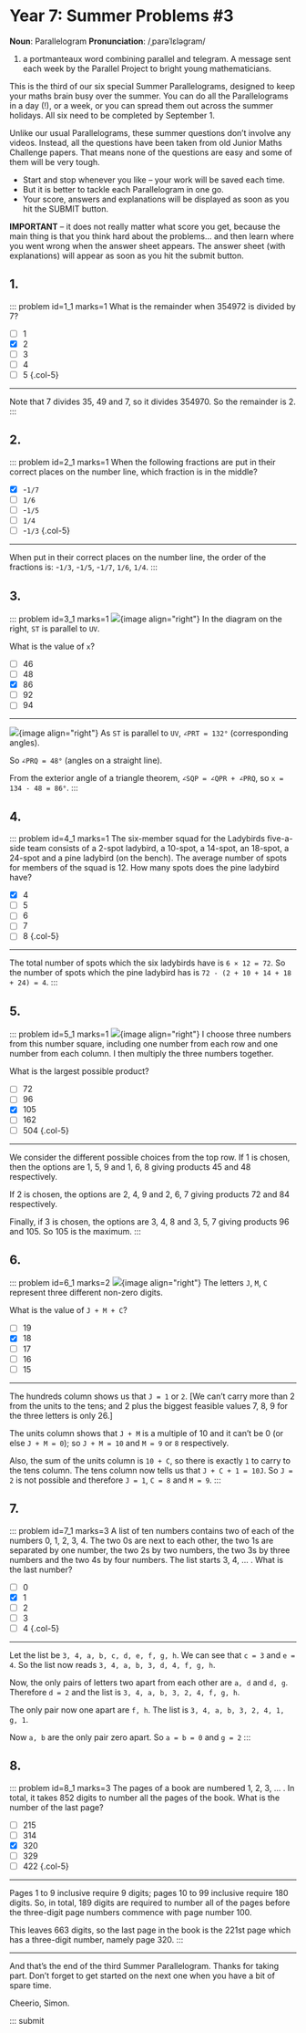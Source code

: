 # Year 7: Summer Problems #3

<div class="dictionary">

__Noun__: Parallelogram
__Pronunciation__: /ˌparəˈlɛləɡram/

1. a portmanteaux word combining parallel and telegram. A message sent each
week by the Parallel Project to bright young mathematicians.

</div>

This is the third of our six special Summer Parallelograms, designed to keep your maths brain busy over the summer. You can do all the Parallelograms in a day (!), or a week, or you can spread them out across the summer holidays. All six need to be completed by September 1.

Unlike our usual Parallelograms, these summer questions don’t involve any videos. Instead, all the questions have been taken from old Junior Maths Challenge papers. That means none of the questions are easy and some of them will be very tough.

* Start and stop whenever you like – your work will be saved each time.
* But it is better to tackle each Parallelogram in one go.
* Your score, answers and explanations will be displayed as soon as you hit the SUBMIT button.

__IMPORTANT__ – it does not really matter what score you get, because the main thing is that you think hard about the problems... and then learn where you went wrong when the answer sheet appears. The answer sheet (with explanations) will appear as soon as you hit the submit button.


## 1.

::: problem id=1_1 marks=1
What is the remainder when 354972 is divided by 7?

* [ ] 1
* [x] 2
* [ ] 3
* [ ] 4
* [ ] 5
{.col-5}

---
Note that 7 divides 35, 49 and 7, so it divides 354970. So the remainder is 2.
:::


## 2.

::: problem id=2_1 marks=1
When the following fractions are put in their correct places on the number line, which
fraction is in the middle?

* [x] -`1/7`
* [ ] `1/6`
* [ ] -`1/5`
* [ ] `1/4`
* [ ] -`1/3`
{.col-5}

---

When put in their correct places on the number line, the order of the fractions
is: -`1/3`, -`1/5`, -`1/7`, `1/6`, `1/4`.
:::


## 3.

::: problem id=3_1 marks=1
![](/resources/2018summer-7-3/3-diagram-question.gif){image align="right"}
In the diagram on the right, `ST` is parallel to `UV`.

What is the value of `x`?

* [ ] 46
* [ ] 48
* [x] 86
* [ ] 92
* [ ] 94

---

![](/resources/2018summer-7-3/3-diagram-answer.gif){image align="right"}
As `ST` is parallel to `UV`, `∠PRT = 132°` (corresponding angles).

So `∠PRQ = 48°` (angles on a straight line).

From the exterior angle of a triangle theorem, `∠SQP = ∠QPR + ∠PRQ`, so `x = 134 - 48 = 86°`.
:::


## 4.

::: problem id=4_1 marks=1
The six-member squad for the Ladybirds five-a-side team consists of a 2-spot ladybird, a 10-spot, a 14-spot, an 18-spot, a 24-spot and a pine ladybird (on the bench). The average number of spots for members of the squad is 12. How many spots does  the pine ladybird have?

* [x] 4
* [ ] 5
* [ ] 6
* [ ] 7
* [ ] 8
{.col-5}

---

The total number of spots which the six ladybirds have is `6 × 12 = 72`. So
the number of spots which the pine ladybird has is `72 - (2 + 10 + 14 + 18 + 24) = 4`.
:::


## 5.

::: problem id=5_1 marks=1
![](/resources/2018summer-7-3/5-numbers-question.gif){image align="right"}
I choose three numbers from this number square, including one number from each row and one number from each column. I then multiply the three numbers together.

What is the largest possible product?

* [ ] 72
* [ ] 96
* [x] 105
* [ ] 162
* [ ] 504
{.col-5}

---

We consider the different possible choices from the top row. If 1 is chosen, then the options are 1, 5, 9 and 1, 6, 8 giving products 45 and 48 respectively.

If 2 is chosen, the options are 2, 4, 9 and 2, 6, 7 giving products 72 and 84 respectively.

Finally, if 3 is chosen, the options are 3, 4, 8 and 3, 5, 7 giving products 96 and 105. So 105 is the maximum.
:::


## 6.

::: problem id=6_1 marks=2
![](/resources/2018summer-7-3/6-jmc-question.gif){image align="right"}
The letters `J`, `M`, `C` represent three different non-zero digits.

What is the value of `J + M + C`?

* [ ] 19
* [x] 18
* [ ] 17
* [ ] 16
* [ ] 15

---
The hundreds column shows us that `J = 1` or `2`. [We can’t carry more than 2
from the units to the tens; and 2 plus the biggest feasible values 7, 8, 9 for the
three letters is only 26.]

The units column shows that `J + M` is a multiple
of 10 and it can’t be 0 (or else `J + M = 0`); so `J + M = 10` and `M = 9` or `8` respectively.

Also, the sum of the units column is `10 + C`, so there is exactly `1` to carry to the tens column. The tens column now tells us that `J + C + 1 = 10J`. So `J = 2` is not possible and therefore `J = 1`, `C = 8` and `M = 9`.
:::


## 7.

::: problem id=7_1 marks=3
A list of ten numbers contains two of each of the numbers 0, 1, 2, 3, 4. The two 0s are next
to each other, the two 1s are separated by one number, the two 2s by two numbers, the two
3s by three numbers and the two 4s by four numbers. The list starts 3, 4, ... . What is the
last number?

* [ ] 0
* [x] 1
* [ ] 2
* [ ] 3
* [ ] 4
{.col-5}

---
Let the list be `3, 4, a, b, c, d, e, f, g, h`. We can see that `c = 3` and `e = 4`. So the list now reads `3, 4, a, b, 3, d, 4, f, g, h`.

Now, the only pairs of letters two apart from each other are `a, d` and `d, g`. Therefore `d = 2` and the list is `3, 4, a, b, 3, 2, 4, f, g, h`.

The only pair now one apart are `f, h`. The list is `3, 4, a, b, 3, 2, 4, 1, g, 1`.

Now `a, b` are the only pair zero apart. So `a = b = 0` and `g = 2`
:::


## 8.

::: problem id=8_1 marks=3
The pages of a book are numbered 1, 2, 3, ... . In total, it takes 852 digits to number all the
pages of the book. What is the number of the last page?

* [ ] 215
* [ ] 314
* [x] 320
* [ ] 329
* [ ] 422
{.col-5}

---
Pages 1 to 9 inclusive require 9 digits; pages 10 to 99 inclusive require 180 digits. So, in total, 189 digits are required to number all of the pages before the three-digit page numbers commence with page number 100.

This leaves 663 digits, so the last page in the book is the 221st page which has a three-digit number, namely page 320.
:::


***

And that’s the end of the third Summer Parallelogram. Thanks for taking part. Don’t forget to get started on the next one when you have a bit of spare time.

Cheerio,
Simon.

::: submit
